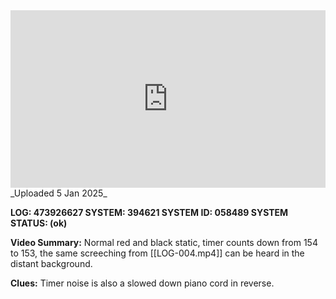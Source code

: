 
<iframe 
  src="https://drive.google.com/file/d/17kKtRZ3Phig9yob6KPNxNC35dtqo7a9z/preview" 
  style="width:100%; aspect-ratio:16/9; border:0;"
  allowfullscreen>
</iframe>
_Uploaded 5 Jan 2025_

**LOG: 473926627 
SYSTEM: 394621 
SYSTEM ID: 058489 
SYSTEM STATUS: (ok)**

**Video Summary:** Normal red and black static, timer counts down from 154 to 153, the same screeching from [[LOG-004.mp4]] can be heard in the distant background.

**Clues:** Timer noise is also a slowed down piano cord in reverse.